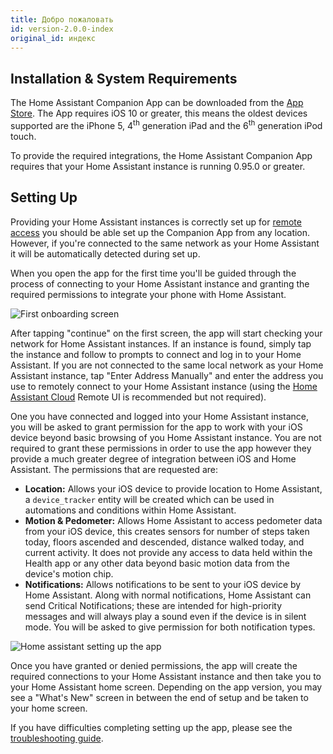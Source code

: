 ```yaml
---
title: Добро пожаловать
id: version-2.0.0-index
original_id: индекс
---
```


## Installation & System Requirements

The Home Assistant Companion App can be downloaded from the [App Store](https://apps.apple.com/app/home-assistant-companion/id1099568401). The App requires iOS 10 or greater, this means the oldest devices supported are the iPhone 5, 4<sup>th</sup> generation iPad and the 6<sup>th</sup> generation iPod touch.

To provide the required integrations, the Home Assistant Companion App requires that your Home Assistant instance is running 0.95.0 or greater.

## Setting Up

Providing your Home Assistant instances is correctly set up for [remote access](https://www.home-assistant.io/docs/configuration/remote/) you should be able set up the Companion App from any location. However, if you're connected to the same network as your Home Assistant it will be automatically detected during set up.

When you open the app for the first time you'll be guided through the process of connecting to your Home Assistant instance and granting the required permissions to integrate your phone with Home Assistant.

![First onboarding screen](assets/Onboarding_start.jpg)

After tapping "continue" on the first screen, the app will start checking your network for Home Assistant instances. If an instance is found, simply tap the instance and follow to prompts to connect and log in to your Home Assistant. If you are not connected to the same local network as your Home Assistant instance, tap "Enter Address Manually" and enter the address you use to remotely connect to your Home Assistant instance (using the [Home Assistant Cloud](https://www.nabucasa.com/config/remote/) Remote UI is recommended but not required).

One you have connected and logged into your Home Assistant instance, you will be asked to grant permission for the app to work with your iOS device beyond basic browsing of you Home Assistant instance. You are not required to grant these permissions in order to use the app however they provide a much greater degree of integration between iOS and Home Assistant. The permissions that are requested are:

* **Location:** Allows your iOS device to provide location to Home Assistant, a `device_tracker` entity will be created which can be used in automations and conditions within Home Assistant.
* **Motion & Pedometer:** Allows Home Assistant to access pedometer data from your iOS device, this creates sensors for number of steps taken today, floors ascended and descended, distance walked today, and current activity. It does not provide any access to data held within the Health app or any other data beyond basic motion data from the device's motion chip.
* **Notifications:** Allows notifications to be sent to your iOS device by Home Assistant. Along with normal notifications, Home Assistant can send Critical Notifications; these are intended for high-priority messages and will always play a sound even if the device is in silent mode. You will be asked to give permission for both notification types.

![Home assistant setting up the app](assets/Onboarding_connecting.gif)

Once you have granted or denied permissions, the app will create the required connections to your Home Assistant instance and then take you to your Home Assistant home screen. Depending on the app version, you may see a "What's New" screen in between the end of setup and be taken to your home screen.

If you have difficulties completing setting up the app, please see the [troubleshooting guide](../troubleshooting/setup.md).